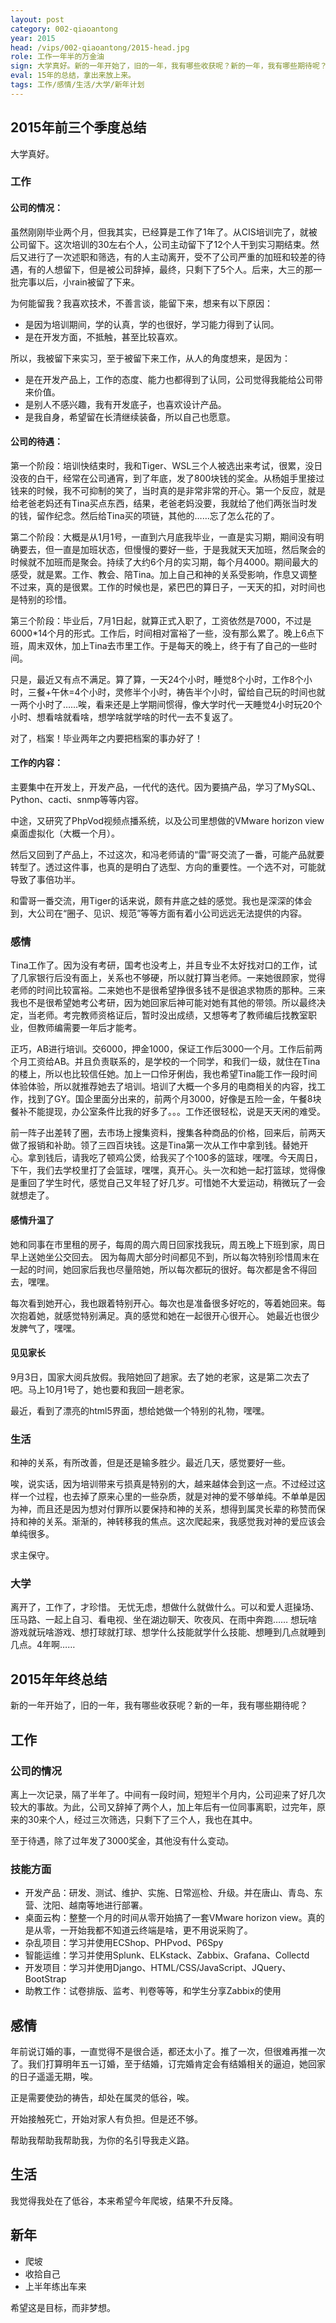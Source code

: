 ```yaml
---
layout: post
category: 002-qiaoantong
year: 2015
head: /vips/002-qiaoantong/2015-head.jpg
role: 工作一年半的万金油
sign: 大学真好。新的一年开始了，旧的一年，我有哪些收获呢？新的一年，我有哪些期待呢？
eval: 15年的总结，拿出来放上来。
tags: 工作/感情/生活/大学/新年计划
---
```


## 2015年前三个季度总结

大学真好。

### 工作

#### 公司的情况：

虽然刚刚毕业两个月，但我其实，已经算是工作了1年了。从CIS培训完了，就被公司留下。这次培训的30左右个人，公司主动留下了12个人干到实习期结束。然后又进行了一次述职和筛选，有的人主动离开，受不了公司严重的加班和较差的待遇，有的人想留下，但是被公司辞掉，最终，只剩下了5个人。后来，大三的那一批完事以后，小rain被留了下来。

为何能留我？我喜欢技术，不善言谈，能留下来，想来有以下原因：

- 是因为培训期间，学的认真，学的也很好，学习能力得到了认同。
- 是在开发方面，不抵触，甚至比较喜欢。

所以，我被留下来实习，至于被留下来工作，从人的角度想来，是因为：

- 是在开发产品上，工作的态度、能力也都得到了认同，公司觉得我能给公司带来价值。
- 是别人不感兴趣，我有开发底子，也喜欢设计产品。
- 是我自身，希望留在长清继续装备，所以自己也愿意。

#### 公司的待遇：

第一个阶段：培训快结束时，我和Tiger、WSL三个人被选出来考试，很累，没日没夜的白干，经常在公司通宵，到了年底，发了800块钱的奖金。从杨姐手里接过钱来的时候，我不可抑制的笑了，当时真的是非常非常的开心。第一个反应，就是给老爸老妈还有Tina买点东西，结果，老爸老妈没要，我就给了他们两张当时发的钱，留作纪念。然后给Tina买的项链，其他的……忘了怎么花的了。

第二个阶段：大概是从1月1号，一直到六月底我毕业，一直是实习期，期间没有明确要去，但一直是加班状态，但慢慢的要好一些，于是我就天天加班，然后聚会的时候就不加班而是聚会。持续了大约6个月的实习期，每个月4000。期间最大的感受，就是累。工作、教会、陪Tina。加上自己和神的关系受影响，作息又调整不过来，真的是很累。工作的时候也是，紧巴巴的算日子，一天天的扣，对时间也是特别的珍惜。

第三个阶段：毕业后，7月1日起，就算正式入职了，工资依然是7000，不过是6000*14个月的形式。工作后，时间相对富裕了一些，没有那么累了。晚上6点下班，周末双休，加上Tina去市里工作。于是每天的晚上，终于有了自己的一些时间。

只是，最近又有点不满足。算了算，一天24个小时，睡觉8个小时，工作8个小时，三餐+午休=4个小时，灵修半个小时，祷告半个小时，留给自己玩的时间也就一两个小时了……唉，看来还是上学期间惯得，像大学时代一天睡觉4小时玩20个小时、想看啥就看啥，想学啥就学啥的时代一去不复返了。

对了，档案！毕业两年之内要把档案的事办好了！

#### 工作的内容：

主要集中在开发上，开发产品，一代代的迭代。因为要搞产品，学习了MySQL、Python、cacti、snmp等等内容。

中途，又研究了PhpVod视频点播系统，以及公司里想做的VMware horizon view桌面虚拟化（大概一个月）。

然后又回到了产品上，不过这次，和冯老师请的“雷”哥交流了一番，可能产品就要转型了。透过这件事，也真的是明白了选型、方向的重要性。一个选不对，可能就导致了事倍功半。

和雷哥一番交流，用Tiger的话来说，颇有井底之蛙的感觉。我也是深深的体会到，大公司在“圈子、见识、规范”等等方面有着小公司远远无法提供的内容。

### 感情

Tina工作了。因为没有考研，国考也没考上，并且专业不太好找对口的工作，试了几家银行后没有面上，关系也不够硬，所以就打算当老师。一来她很顾家，觉得老师的时间比较富裕。二来她也不是很希望挣很多钱不是很追求物质的那种。三来我也不是很希望她考公考研，因为她回家后神可能对她有其他的带领。所以最终决定，当老师。考完教师资格证后，暂时没出成绩，又想等考了教师编后找教室职业，但教师编需要一年后才能考。

正巧，AB进行培训。交6000，押金1000，保证工作后3000一个月。工作后前两个月工资给AB。并且负责联系的，是学校的一个同学，和我们一级，就住在Tina的楼上，所以也比较信任她。加上一口伶牙俐齿，我也希望Tina能工作一段时间体验体验，所以就推荐她去了培训。培训了大概一个多月的电商相关的内容，找工作，找到了GY。国企里面分出来的，前两个月3000，好像是五险一金，午餐8块餐补不能提现，办公室条件比我的好多了。。。工作还很轻松，说是天天闲的难受。

前一阵子出差转了圈，去市场上搜集资料，搜集各种商品的价格，回来后，前两天做了报销和补助。领了三四百块钱。这是Tina第一次从工作中拿到钱。替她开心。拿到钱后，请我吃了顿鸡公煲，给我买了个100多的篮球，嘿嘿。今天周日，下午，我们去学校里打了会篮球，嘿嘿，真开心。头一次和她一起打篮球，觉得像是重回了学生时代，感觉自己又年轻了好几岁。可惜她不大爱运动，稍微玩了一会就想走了。

#### 感情升温了

她和同事在市里租的房子，每周的周六周日回家找我玩，周五晚上下班到家，周日早上送她坐公交回去。
因为每周大部分时间都见不到，所以每次特别珍惜周末在一起的时间，她回家后我也尽量陪她，所以每次都玩的很好。每次都是舍不得回去，嘿嘿。

每次看到她开心，我也跟着特别开心。每次也是准备很多好吃的，等着她回来。每次抱着她，就感觉特别满足。真的感觉和她在一起很开心很开心。
她最近也很少发脾气了，嘿嘿。

#### 见见家长

9月3日，国家大阅兵放假。我陪她回了趟家。去了她的老家，这是第二次去了吧。马上10月1号了，她也要和我回一趟老家。

最近，看到了漂亮的html5界面，想给她做一个特别的礼物，嘿嘿。


### 生活

和神的关系，有所改善，但是还是输多胜少。最近几天，感觉要好一些。

唉，说实话，因为培训带来亏损真是特别的大，越来越体会到这一点。不过经过这样一个过程，也去掉了原来心里的一些杂质，就是对神的爱不够单纯。不单单是因为神，而且还是因为想对付罪所以要保持和神的关系，想得到属灵长辈的称赞而保持和神的关系。渐渐的，神转移我的焦点。这次爬起来，我感觉我对神的爱应该会单纯很多。

求主保守。

### 大学

离开了，工作了，才珍惜。
无忧无虑，想做什么就做什么。可以和爱人逛操场、压马路、一起上自习、看电视、坐在湖边聊天、吹夜风、在雨中奔跑……
想玩啥游戏就玩啥游戏、想打球就打球、想学什么技能就学什么技能、想睡到几点就睡到几点。4年啊……

## 2015年年终总结

新的一年开始了，旧的一年，我有哪些收获呢？新的一年，我有哪些期待呢？

## 工作

### 公司的情况

离上一次记录，隔了半年了。中间有一段时间，短短半个月内，公司迎来了好几次较大的事故。为此，公司又辞掉了两个人，加上年后有一位同事离职，过完年，原来的30来个人，经过三次筛选，只剩下了三个人，我也在其中。

至于待遇，除了过年发了3000奖金，其他没有什么变动。

### 技能方面

- 开发产品：研发、测试、维护、实施、日常巡检、升级。并在唐山、青岛、东营、沈阳、越南等地进行部署。
- 桌面云构：整整一个月的时间从零开始搞了一套VMware horizon view。真的是从零，一开始我都不知道云终端是啥，更不用说采购了。
- 杂乱项目：学习并使用ECShop、PHPvod、P6Spy
- 智能运维：学习并使用Splunk、ELKstack、Zabbix、Grafana、Collectd
- 开发项目：学习并使用Django、HTML/CSS/JavaScript、JQuery、BootStrap
- 助教工作：试卷排版、监考、判卷等等，和学生分享Zabbix的使用

## 感情

年前说订婚的事，一直觉得不是很合适，都还太小了。推了一次，但很难再推一次了。我们打算明年五一订婚，至于结婚，订完婚肯定会有结婚相关的逼迫，她回家的日子遥遥无期，唉。

正是需要使劲的祷告，却处在属灵的低谷，唉。

开始接触死亡，开始对家人有负担。但是还不够。

帮助我帮助我帮助我，为你的名引导我走义路。

## 生活

我觉得我处在了低谷，本来希望今年爬坡，结果不升反降。

## 新年

- 爬坡
- 收拾自己
- 上半年练出车来

希望这是目标，而非梦想。
